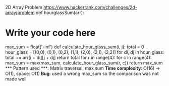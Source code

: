 2D Array Problem
https://www.hackerrank.com/challenges/2d-array/problem
def hourglassSum(arr):
   # Write your code here
   max_sum = float('-inf')
   def calculate_hour_glass_sum(i, j):
       total = 0
       hour_glass = [(0,0), (0,1), (0,2), (1,1), (2,0), (2,1), (2,2)]
       for di, dj in hour_glass:
           total += arr[i + di][j + dj]
       return total
   for r in range(4):
       for c in range(4):
           max_sum = max(max_sum, calculate_hour_glass_sum(r, c))
   return max_sum
*** Pattern used ***: Matrix traversal, max sum
 **Time complexity**: O(16) -> O(1), space: O(1)
 **Bug**: used a wrong max_sum so the comparison was not made well 


